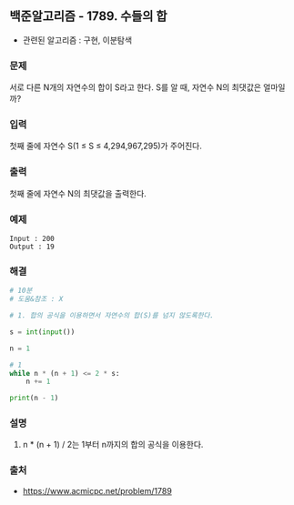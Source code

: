 ## 백준알고리즘 - 1789. 수들의 합

- 관련된 알고리즘 : 구현, 이분탐색

### 문제

서로 다른 N개의 자연수의 합이 S라고 한다. S를 알 때, 자연수 N의 최댓값은 얼마일까?

### 입력

첫째 줄에 자연수 S(1 ≤ S ≤ 4,294,967,295)가 주어진다.

### 출력

첫째 줄에 자연수 N의 최댓값을 출력한다.

### 예제

```
Input : 200
Output : 19
```

### 해결 

```python
# 10분
# 도움&참조 : X

# 1. 합의 공식을 이용하면서 자연수의 합(S)를 넘지 않도록한다.

s = int(input())

n = 1

# 1
while n * (n + 1) <= 2 * s:
    n += 1

print(n - 1)
```

### 설명

1. n * (n + 1) / 2는 1부터 n까지의 합의 공식을 이용한다.

### 출처

- https://www.acmicpc.net/problem/1789
